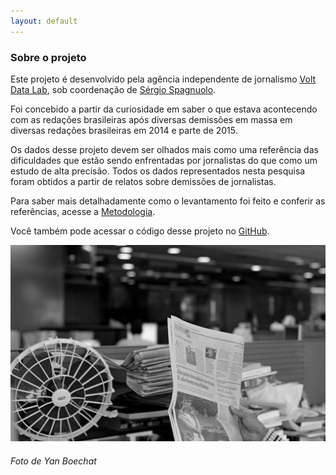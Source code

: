 ```yaml
---
layout: default
---
```


### Sobre o projeto

Este projeto é desenvolvido pela agência independente de jornalismo [Volt Data Lab](http://voltdata.info), sob coordenação de [Sérgio Spagnuolo](http://twitter.com/voltdata).

Foi concebido a partir da curiosidade em saber o que estava acontecendo com as redações brasileiras após diversas demissões em massa em diversas redações brasileiras em 2014 e parte de 2015.

Os dados desse projeto devem ser olhados mais como uma referência das dificuldades que estão sendo enfrentadas por jornalistas do que como um estudo de alta precisão. Todos os dados representados nesta pesquisa foram obtidos a partir de relatos sobre demissões de jornalistas.

Para saber mais detalhadamente como o levantamento foi feito e conferir as referências, acesse a [Metodologia](metodologia.html).

Você também pode acessar o código desse projeto no [GitHub](https://github.com/voltdatalab/passaralhos).



![](foto.jpg)
###### Foto de Yan Boechat
